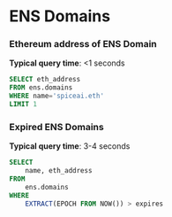 # ENS Domains

### Ethereum address of ENS Domain

**Typical query time**: <1 seconds

```sql
SELECT eth_address
FROM ens.domains
WHERE name='spiceai.eth'
LIMIT 1
```

### Expired ENS Domains

**Typical query time**: 3-4 seconds

```sql
SELECT 
    name, eth_address
FROM 
    ens.domains
WHERE
    EXTRACT(EPOCH FROM NOW()) > expires
```
